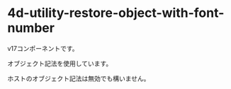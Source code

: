 # 4d-utility-restore-object-with-font-number

v17コンポーネントです。

オブジェクト記法を使用しています。

ホストのオブジェクト記法は無効でも構いません。

